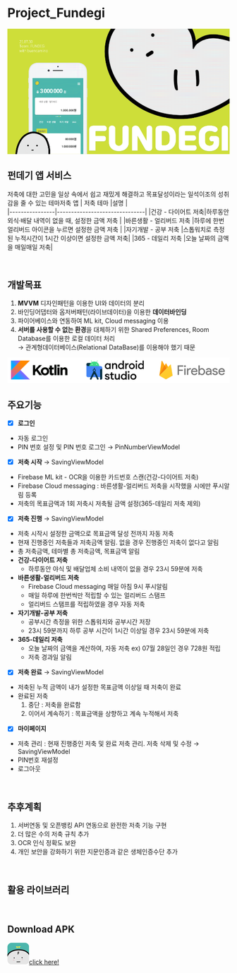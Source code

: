 # Project_Fundegi
<img src="./img/img.gif">


## 펀데기 앱 서비스
저축에 대한 고민을 일상 속에서 쉽고 재밌게 해결하고 목표달성이라는 일석이조의 성취감을 줄 수 있는 테마저축 앱
| 저축 테마 |설명 |  
|----------------|-------------------------------| 
|건강 - 다이어트 저축|하루동안 외식·배달 내역이 없을 때, 설정한 금액 저축  |
|바른생활 - 얼리버드 저축 |하루에 한번 얼리버드 아이콘을 누르면 설정한 금액 저축 |
|자기개발 - 공부 저축 |스톱워치로 측정된 누적시간이 1시간 이상이면 설정한 금액 저축|
|365 - 데일리 저축 |오늘 날짜의 금액을 매일매일 저축|

<br/>

## 개발목표
1. **MVVM** 디자인패턴을 이용한 UI와 데이터의 분리
2. 바인딩어댑터와 옵저버패턴(라이브데이터)을 이용한 **데이터바인딩**
3. 파이어베이스와 연동하여 ML kit, Cloud messaging 이용
4. **서버를 사용할 수 없는 환경**을 대체하기 위한 Shared Preferences, Room Database를 이용한 로컬 데이터 처리<br/>
→ 관계형데이터베이스(Relational DataBase)를 이용해야 했기 때문
<img src="./img/develop.png">
<br/>

## 주요기능
 - [x] **로그인**
 - 자동 로그인
 - PIN 번호 설정 및 PIN 번호 로그인 → PinNumberViewModel
- [x] **저축 시작** → SavingViewModel
- Firebase ML kit - OCR을 이용한 카드번호 스캔(건강-다이어트 저축)
- Firebase Cloud messaging : 바른생활-얼리버드 저축을 시작했을 시에만 푸시알림 등록
 - 저축의 목표금액과 1회 저축시 저축될 금액 설정(365-데일리 저축 제외)
 - [x] **저축 진행** → SavingViewModel
- 저축 시작시 설정한 금액으로 목표금액 달성 전까지 자동 저축
- 현재 진행중인 저축들과 저축금액 알림. 없을 경우 진행중인 저축이 없다고 알림
 - 총 저축금액, 테마별 총 저축금액, 목표금액 알림
  - **건강-다이어트 저축** 
    - 하루동안 야식 및 배달업체 소비 내역이 없을 경우 23시 59분에 저축
  - **바른생활-얼리버드 저축**
    - Firebase Cloud messaging 매일 아침 9시 푸시알림
    - 매일 하루에 한번씩만 적립할 수 있는 얼리버드 스탬프
    - 얼리버드 스탬프를 적립하였을 경우 자동 저축
  - **자기개발-공부 저축**
    - 공부시간 측정을 위한 스톱워치와 공부시간 저장
    - 23시 59분까지 하루 공부 시간이 1시간 이상일 경우 23시 59분에 저축
  - **365-데일리 저축**
    - 오늘 날짜의 금액을 계산하여, 자동 저축 ex) 07월 28일인 경우 728원 적립
    - 저축 경과일 알림
 - [x] **저축 완료** → SavingViewModel
- 저축된 누적 금액이 내가 설정한 목표금액 이상일 때 저축이 완료
- 완료된 저축
   1. 중단 : 저축을 완료함
   2. 이어서 계속하기 : 목표금액을 상향하고 계속 누적해서 저축
 - [x] **마이페이지**
 - 저축 관리 : 현재 진행중인 저축 및 완료 저축 관리. 저축 삭제 및 수정 → SavingViewModel
-  PIN번호 재설정
- 로그아웃

<br/>

## 추후계획
 1. 서버연동 및 오픈뱅킹 API 연동으로 완전한 저축 기능 구현
 2. 더 많은 수의 저축 규칙 추가
 3. OCR 인식 정확도 보완
 4. 개인 보안을 강화하기 위한 지문인증과 같은 생체인증수단 추가
<br/>

## 활용 라이브러리

</br>

## Download APK
<img src="./img/icon.png">[click here!](https://drive.google.com/file/d/1gDKWbb1hDOcY-GL3tghQogqeRJYZdMCM/view?usp=sharing)
